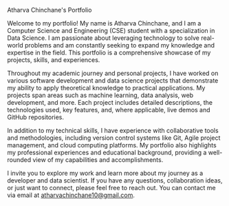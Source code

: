 Atharva Chinchane's Portfolio

Welcome to my portfolio! My name is Atharva Chinchane, and I am a Computer Science and Engineering (CSE) student with a specialization in Data Science. I am passionate about leveraging technology to solve real-world problems and am constantly seeking to expand my knowledge and expertise in the field. This portfolio is a comprehensive showcase of my projects, skills, and experiences.

Throughout my academic journey and personal projects, I have worked on various software development and data science projects that demonstrate my ability to apply theoretical knowledge to practical applications. My projects span areas such as machine learning, data analysis, web development, and more. Each project includes detailed descriptions, the technologies used, key features, and, where applicable, live demos and GitHub repositories.

In addition to my technical skills, I have experience with collaborative tools and methodologies, including version control systems like Git, Agile project management, and cloud computing platforms. My portfolio also highlights my professional experiences and educational background, providing a well-rounded view of my capabilities and accomplishments.

I invite you to explore my work and learn more about my journey as a developer and data scientist. If you have any questions, collaboration ideas, or just want to connect, please feel free to reach out. You can contact me via email at atharvachinchane10@gmail.com.
